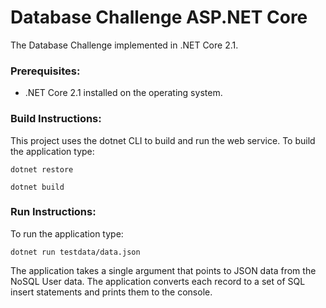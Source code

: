 # Database Challenge ASP.NET Core
The Database Challenge implemented in .NET Core 2.1.

### Prerequisites:
* .NET Core 2.1 installed on the operating system.

### Build Instructions:
This project uses the dotnet CLI to build and run the web service.
To build the application type:

  ```dotnet restore``` 
  
  ```dotnet build```
    
### Run Instructions:
To run the application type:

  ```dotnet run testdata/data.json```
  
The application takes a single argument that points to JSON data from the NoSQL User data.
The application converts each record to a set of SQL insert statements and prints them to the console.
  
